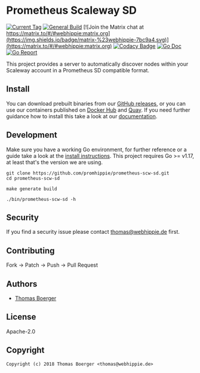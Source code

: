 # Prometheus Scaleway SD

[![Current Tag](https://img.shields.io/github/v/tag/promhippie/prometheus-scw-sd?sort=semver)](https://github.com/promhippie/prometheus-scw-sd) [![General Build](https://github.com/promhippie/prometheus-scw-sd/workflows/general.yml/badge.svg)](https://github.com/promhippie/prometheus-scw-sd/actions/workflows/general.yaml) [![Join the Matrix chat at https://matrix.to/#/#webhippie:matrix.org](https://img.shields.io/badge/matrix-%23webhippie-7bc9a4.svg)](https://matrix.to/#/#webhippie:matrix.org) [![Codacy Badge](https://app.codacy.com/project/badge/Grade/87cbb93f28be43a2a871018f106bc286)](https://www.codacy.com/gh/promhippie/prometheus-scw-sd/dashboard?utm_source=github.com&amp;utm_medium=referral&amp;utm_content=promhippie/prometheus-scw-sd&amp;utm_campaign=Badge_Grade) [![Go Doc](https://godoc.org/github.com/promhippie/prometheus-scw-sd?status.svg)](http://godoc.org/github.com/promhippie/prometheus-scw-sd) [![Go Report](http://goreportcard.com/badge/github.com/promhippie/prometheus-scw-sd)](http://goreportcard.com/report/github.com/promhippie/prometheus-scw-sd)

This project provides a server to automatically discover nodes within your
Scaleway account in a Prometheus SD compatible format.

## Install

You can download prebuilt binaries from our [GitHub releases][releases], or you
can use our containers published on [Docker Hub][dockerhub] and [Quay][quayio].
If you need further guidance how to install this take a look at our
[documentation][docs].

## Development

Make sure you have a working Go environment, for further reference or a guide
take a look at the [install instructions][golang]. This project requires
Go >= v1.17, at least that's the version we are using.

```console
git clone https://github.com/promhippie/prometheus-scw-sd.git
cd prometheus-scw-sd

make generate build

./bin/prometheus-scw-sd -h
```

## Security

If you find a security issue please contact
[thomas@webhippie.de](mailto:thomas@webhippie.de) first.

## Contributing

Fork -> Patch -> Push -> Pull Request

## Authors

-   [Thomas Boerger](https://github.com/tboerger)

## License

Apache-2.0

## Copyright

```console
Copyright (c) 2018 Thomas Boerger <thomas@webhippie.de>
```

[releases]: https://github.com/promhippie/prometheus-hcloud-sd/releases
[dockerhub]: https://hub.docker.com/r/promhippie/prometheus-hcloud-sd/tags/
[quayio]: https://quay.io/repository/promhippie/prometheus-hcloud-sd?tab=tags
[docs]: https://promhippie.github.io/prometheus-hcloud-sd/#getting-started
[golang]: http://golang.org/doc/install.html
